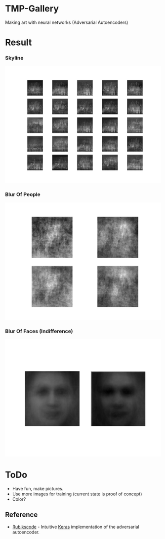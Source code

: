 # TMP-Gallery
Making art with neural networks (Adversarial Autoencoders)

# Result
### Skyline
![Skylines](https://github.com/guy477/TMP-Gallery/blob/master/generated-aae/105.png)
### Blur Of People
![BlurOfPeople](https://github.com/guy477/TMP-Gallery/blob/master/generated-aae/9900.png)
### Blur Of Faces (Indifference)
![BlurredFaces](https://github.com/guy477/TMP-Gallery/blob/master/generated-aae/1700-.png)

# ToDo
* Have fun, make pictures. 
* Use more images for training (current state is proof of concept)
* Color?

## Reference

* [Rubikscode](https://rubikscode.net/2019/01/21/generating-images-using-adversarial-autoencoders-and-python/) - Intuitive [Keras](https://keras.io) implementation of the adversarial autoencoder.
